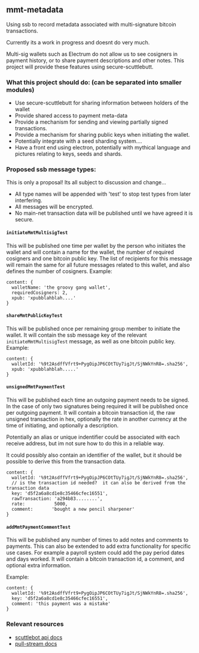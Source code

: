 
## mmt-metadata

Using ssb to record metadata associated with multi-signature bitcoin transactions.  

Currently its a work in progress and doesnt do very much.

Multi-sig wallets such as Electrum do not allow us to see cosigners in payment history, or to share payment descriptions and other notes.  This project will provide these features using secure-scuttlebutt.

### What this project should do: (can be separated into smaller modules)

- Use secure-scuttlebutt for sharing information between holders of the wallet 
- Provide shared access to payment meta-data
- Provide a mechanism for sending and viewing partially signed transactions.
- Provide a mechanism for sharing public keys when initiating the wallet.
- Potentially integrate with a seed sharding system....
- Have a front end using electron, potentially with mythical language and pictures relating to keys, seeds and shards.

### Proposed ssb message types:

This is only a proposal!  Its all subject to discussion and change...

- All type names will be appended with 'test' to stop test types from later interfering.
- All messages will be encrypted.
- No main-net transaction data will be published until we have agreed it is secure.

#### `initiateMmtMultisigTest` 

This will be published one time per wallet by the person who initiates the wallet and will contain a name for the wallet, the number of required cosigners and one bitcoin public key.  The list of recipients for this message will remain the same for all future messages related to this wallet, and also defines the number of cosigners.
Example:
```
content: {
  walletName: 'the groovy gang wallet',
  requiredCosigners: 2,
  xpub: 'xpubblahblah....'
}
```

#### `shareMmtPublicKeyTest`

This will be published once per remaining group member to initiate the wallet.  It will contain the ssb message key of the relevant `initiateMmtMultisigTest` message, as well as one bitcoin public key.
Example:
```
content: {
  walletId: '%9t2AsdffVfrt9+PygOipJP6COtTUy7igJt/SjNWkYnR8=.sha256',
  xpub: 'xpubblahblah.....'
}
```

#### `unsignedMmtPaymentTest`

This will be published each time an outgoing payment needs to be signed.  In the case of only two signatures being required it will be published once per outgoing payment. It will contain a bitcoin transaction id, the raw unsigned transaction in hex, optionally the rate in another currency at the time of initiating, and optionally a description. 

Potentially an alias or unique indentifier could be associated with each receive address, but im not sure how to do this in a reliable way.

It could possibly also contain an identifier of the wallet, but it should be possible to derive this from the transaction data.

```
content: {
  walletId: '%9t2AsdffVfrt9+PygOipJP6COtTUy7igJt/SjNWkYnR8=.sha256',
  // is the transaction id needed?  it can also be derived from the transaction data
  key: 'd5f2a6a8cd1e8c35466cfec16551', 
  rawTransaction: 'a294b83........',
  rate:           5000,
  comment:       'bought a new pencil sharpener'
}
```

#### `addMmtPaymentCommentTest`

This will be published any number of times to add notes and comments to payments.  This can also be extended to add extra functionality for specific use cases.  For example a payroll system could add the pay period dates and days worked.  It will contain a bitcoin transaction id, a comment, and optional extra information.

Example:
```
content: {
  walletId: '%9t2AsdffVfrt9+PygOipJP6COtTUy7igJt/SjNWkYnR8=.sha256',
  key: 'd5f2a6a8cd1e8c35466cfec16551', 
  comment: 'this payment was a mistake'
}
```


### Relevant resources

* [scuttlebot api docs](https://github.com/ssbc/scuttlebot/blob/master/api.md)
* [pull-stream docs](https://pull-stream.github.io/)
